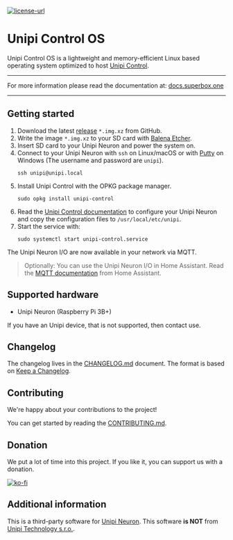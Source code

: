 [![license-url](https://img.shields.io/badge/license-Apache%202-yellowgreen)](https://opensource.org/license/apache-2-0/)

<!-- pitch start -->
# Unipi Control OS

Unipi Control OS is a lightweight and memory-efficient Linux based operating system optimized to host [Unipi Control](https://github.com/mh-superbox/unipi-control).
<!-- pitch end -->

---

For more information please read the documentation at:
[docs.superbox.one](https://docs.superbox.one)

---

<!-- quickstart start -->
## Getting started

1. Download the latest [release](https://github.com/superbox-dev/unipi-control-os/releases) `*.img.xz` from GitHub.
2. Write the image `*.img.xz` to your SD card with [Balena Etcher](https://www.balena.io/etcher).
3. Insert SD card to your Unipi Neuron and power the system on.
4. Connect to your Unipi Neuron with `ssh` on Linux/macOS or with [Putty](https://www.putty.org/) on Windows (The username and password are `unipi`).
   ```shell
   ssh unipi@unipi.local
   ```
5. Install Unipi Control with the OPKG package manager.
   ```shell
   sudo opkg install unipi-control
   ```
6. Read the [Unipi Control documentation](https://github.com/superbox-dev/unipi-control#configuration) to configure your Unipi Neuron and copy the configuration files to `/usr/local/etc/unipi`.
7. Start the service with:
   ```shell
   sudo systemctl start unipi-control.service
   ```

The Unipi Neuron I/O are now available in your network via MQTT.

> Optionally: You can use the Unipi Neuron I/O in Home Assistant. Read the [MQTT documentation](https://www.home-assistant.io/integrations/mqtt) from Home Assistant.

<!-- quickstart end -->

## Supported hardware

- Unipi Neuron (Raspberry Pi 3B+)

If you have an Unipi device, that is not supported, then contact use.

## Changelog

The changelog lives in the [CHANGELOG.md](CHANGELOG.md) document. The format is based on [Keep a Changelog](https://keepachangelog.com/en/1.0.0/).

## Contributing

We're happy about your contributions to the project!

You can get started by reading the [CONTRIBUTING.md](CONTRIBUTING.md).

<!-- donation start -->
## Donation

We put a lot of time into this project. If you like it, you can support us with a donation.

[![ko-fi](https://ko-fi.com/img/githubbutton_sm.svg)](https://ko-fi.com/F2F0KXO6D)
<!-- donation end -->

<!-- additional_info start -->
## Additional information

This is a third-party software for [Unipi Neuron](https://www.unipi.technology). This software **is NOT** from [Unipi Technology s.r.o.](https://www.unipi.technology). 
<!-- additional_info end -->
